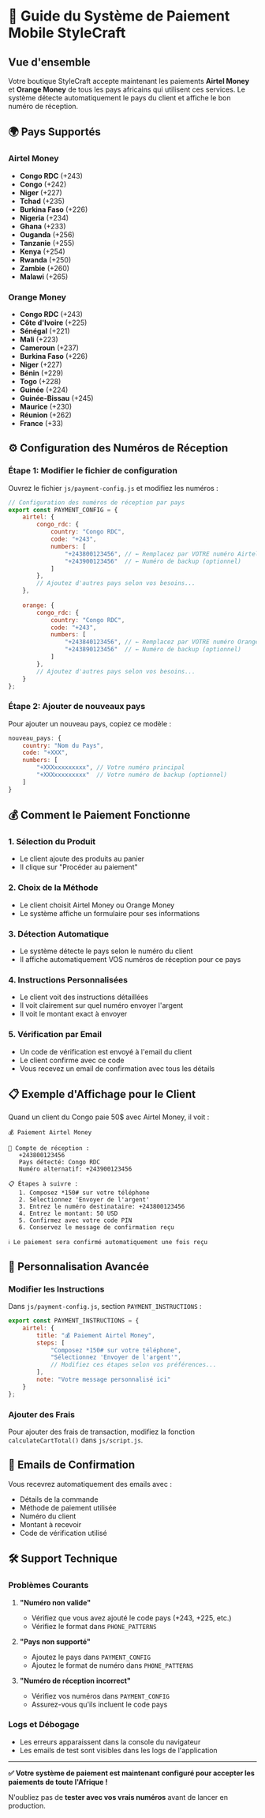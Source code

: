 # 📱 Guide du Système de Paiement Mobile StyleCraft

## Vue d'ensemble

Votre boutique StyleCraft accepte maintenant les paiements **Airtel Money** et **Orange Money** de tous les pays africains qui utilisent ces services. Le système détecte automatiquement le pays du client et affiche le bon numéro de réception.

## 🌍 Pays Supportés

### Airtel Money
- **Congo RDC** (+243)
- **Congo** (+242) 
- **Niger** (+227)
- **Tchad** (+235)
- **Burkina Faso** (+226)
- **Nigeria** (+234)
- **Ghana** (+233)
- **Ouganda** (+256)
- **Tanzanie** (+255)
- **Kenya** (+254)
- **Rwanda** (+250)
- **Zambie** (+260)
- **Malawi** (+265)

### Orange Money
- **Congo RDC** (+243)
- **Côte d'Ivoire** (+225)
- **Sénégal** (+221)
- **Mali** (+223)
- **Cameroun** (+237)
- **Burkina Faso** (+226)
- **Niger** (+227)
- **Bénin** (+229)
- **Togo** (+228)
- **Guinée** (+224)
- **Guinée-Bissau** (+245)
- **Maurice** (+230)
- **Réunion** (+262)
- **France** (+33)

## ⚙️ Configuration des Numéros de Réception

### Étape 1: Modifier le fichier de configuration

Ouvrez le fichier `js/payment-config.js` et modifiez les numéros :

```javascript
// Configuration des numéros de réception par pays
export const PAYMENT_CONFIG = {
    airtel: {
        congo_rdc: {
            country: "Congo RDC",
            code: "+243",
            numbers: [
                "+243800123456", // ← Remplacez par VOTRE numéro Airtel
                "+243900123456"  // ← Numéro de backup (optionnel)
            ]
        },
        // Ajoutez d'autres pays selon vos besoins...
    },
    
    orange: {
        congo_rdc: {
            country: "Congo RDC", 
            code: "+243",
            numbers: [
                "+243840123456", // ← Remplacez par VOTRE numéro Orange
                "+243890123456"  // ← Numéro de backup (optionnel)
            ]
        },
        // Ajoutez d'autres pays selon vos besoins...
    }
};
```

### Étape 2: Ajouter de nouveaux pays

Pour ajouter un nouveau pays, copiez ce modèle :

```javascript
nouveau_pays: {
    country: "Nom du Pays",
    code: "+XXX",
    numbers: [
        "+XXXxxxxxxxxx", // Votre numéro principal
        "+XXXxxxxxxxxx"  // Votre numéro de backup (optionnel)
    ]
}
```

## 💰 Comment le Paiement Fonctionne

### 1. **Sélection du Produit**
- Le client ajoute des produits au panier
- Il clique sur "Procéder au paiement"

### 2. **Choix de la Méthode**
- Le client choisit Airtel Money ou Orange Money
- Le système affiche un formulaire pour ses informations

### 3. **Détection Automatique**
- Le système détecte le pays selon le numéro du client
- Il affiche automatiquement VOS numéros de réception pour ce pays

### 4. **Instructions Personnalisées**
- Le client voit des instructions détaillées
- Il voit clairement sur quel numéro envoyer l'argent
- Il voit le montant exact à envoyer

### 5. **Vérification par Email**
- Un code de vérification est envoyé à l'email du client
- Le client confirme avec ce code
- Vous recevez un email de confirmation avec tous les détails

## 📋 Exemple d'Affichage pour le Client

Quand un client du Congo paie 50$ avec Airtel Money, il voit :

```
💰 Paiement Airtel Money

👤 Compte de réception :
   +243800123456
   Pays détecté: Congo RDC
   Numéro alternatif: +243900123456

📋 Étapes à suivre :
   1. Composez *150# sur votre téléphone
   2. Sélectionnez 'Envoyer de l'argent'
   3. Entrez le numéro destinataire: +243800123456
   4. Entrez le montant: 50 USD
   5. Confirmez avec votre code PIN
   6. Conservez le message de confirmation reçu

ℹ️ Le paiement sera confirmé automatiquement une fois reçu
```

## 🔧 Personnalisation Avancée

### Modifier les Instructions
Dans `js/payment-config.js`, section `PAYMENT_INSTRUCTIONS` :

```javascript
export const PAYMENT_INSTRUCTIONS = {
    airtel: {
        title: "💰 Paiement Airtel Money",
        steps: [
            "Composez *150# sur votre téléphone",
            "Sélectionnez 'Envoyer de l'argent'",
            // Modifiez ces étapes selon vos préférences...
        ],
        note: "Votre message personnalisé ici"
    }
};
```

### Ajouter des Frais
Pour ajouter des frais de transaction, modifiez la fonction `calculateCartTotal()` dans `js/script.js`.

## 📧 Emails de Confirmation

Vous recevrez automatiquement des emails avec :
- Détails de la commande
- Méthode de paiement utilisée  
- Numéro du client
- Montant à recevoir
- Code de vérification utilisé

## 🛠️ Support Technique

### Problèmes Courants

1. **"Numéro non valide"**
   - Vérifiez que vous avez ajouté le code pays (+243, +225, etc.)
   - Vérifiez le format dans `PHONE_PATTERNS`

2. **"Pays non supporté"**
   - Ajoutez le pays dans `PAYMENT_CONFIG`
   - Ajoutez le format de numéro dans `PHONE_PATTERNS`

3. **"Numéro de réception incorrect"**
   - Vérifiez vos numéros dans `PAYMENT_CONFIG`
   - Assurez-vous qu'ils incluent le code pays

### Logs et Débogage
- Les erreurs apparaissent dans la console du navigateur
- Les emails de test sont visibles dans les logs de l'application

---

**✅ Votre système de paiement est maintenant configuré pour accepter les paiements de toute l'Afrique !**

N'oubliez pas de **tester avec vos vrais numéros** avant de lancer en production.